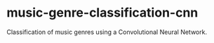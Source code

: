 # music-genre-classification-cnn
Classification of music genres using a Convolutional Neural Network.
